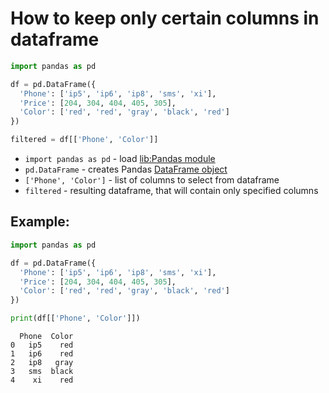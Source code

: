 # How to keep only certain columns in dataframe

```python
import pandas as pd

df = pd.DataFrame({
  'Phone': ['ip5', 'ip6', 'ip8', 'sms', 'xi'],
  'Price': [204, 304, 404, 405, 305],
  'Color': ['red', 'red', 'gray', 'black', 'red']
})

filtered = df[['Phone', 'Color']]
```

- `import pandas as pd` - load [lib:Pandas module](/python-pandas/how-to-install-pandas)
- `pd.DataFrame` - creates Pandas [DataFrame object](https://pandas.pydata.org/docs/reference/api/pandas.DataFrame.html)
- `['Phone', 'Color']` - list of columns to select from dataframe
- `filtered` - resulting dataframe, that will contain only specified columns 

## Example: 
```python
import pandas as pd

df = pd.DataFrame({
  'Phone': ['ip5', 'ip6', 'ip8', 'sms', 'xi'],
  'Price': [204, 304, 404, 405, 305],
  'Color': ['red', 'red', 'gray', 'black', 'red']
})

print(df[['Phone', 'Color']])
```
```
  Phone  Color
0   ip5    red
1   ip6    red
2   ip8   gray
3   sms  black
4    xi    red

```


